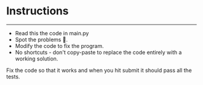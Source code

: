 # Instructions
---
* Read this the code in main.py
* Spot the problems 🐞.
* Modify the code to fix the program.
* No shortcuts - don't copy-paste to replace the code entirely with a working solution.

Fix the code so that it works and when you hit submit it should pass all the tests.